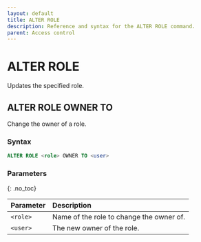 ```yaml
---
layout: default
title: ALTER ROLE
description: Reference and syntax for the ALTER ROLE command.
parent: Access control
---
```


# ALTER ROLE

Updates the specified role.

## ALTER ROLE OWNER TO

Change the owner of a role.

### Syntax

```sql
ALTER ROLE <role> OWNER TO <user>
```

### Parameters 
{: .no_toc}

| Parameter | Description |
| :--- | :--- |
| `<role>` | Name of the role to change the owner of. |
| `<user>` | The new owner of the role. |
```
